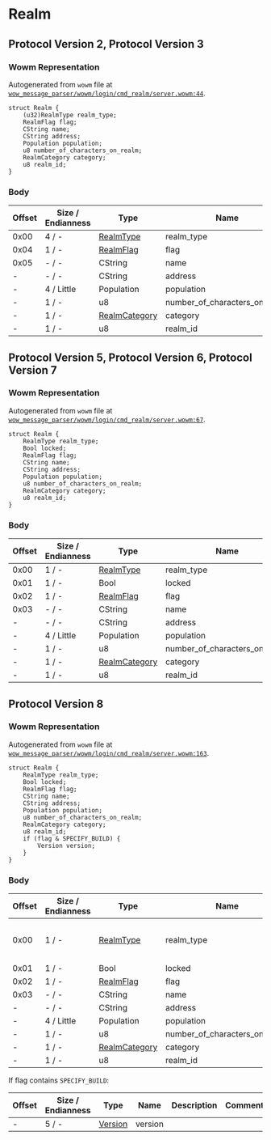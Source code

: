 # Realm

## Protocol Version 2, Protocol Version 3

### Wowm Representation

Autogenerated from `wowm` file at [`wow_message_parser/wowm/login/cmd_realm/server.wowm:44`](https://github.com/gtker/wow_messages/tree/main/wow_message_parser/wowm/login/cmd_realm/server.wowm#L44).
```rust,ignore
struct Realm {
    (u32)RealmType realm_type;
    RealmFlag flag;
    CString name;
    CString address;
    Population population;
    u8 number_of_characters_on_realm;
    RealmCategory category;
    u8 realm_id;
}
```
### Body

| Offset | Size / Endianness | Type | Name | Description | Comment |
| ------ | ----------------- | ---- | ---- | ----------- | ------- |
| 0x00 | 4 / - | [RealmType](realmtype.md) | realm_type |  |  |
| 0x04 | 1 / - | [RealmFlag](realmflag.md) | flag |  |  |
| 0x05 | - / - | CString | name |  |  |
| - | - / - | CString | address |  |  |
| - | 4 / Little | Population | population |  |  |
| - | 1 / - | u8 | number_of_characters_on_realm |  |  |
| - | 1 / - | [RealmCategory](realmcategory.md) | category |  |  |
| - | 1 / - | u8 | realm_id |  |  |

## Protocol Version 5, Protocol Version 6, Protocol Version 7

### Wowm Representation

Autogenerated from `wowm` file at [`wow_message_parser/wowm/login/cmd_realm/server.wowm:67`](https://github.com/gtker/wow_messages/tree/main/wow_message_parser/wowm/login/cmd_realm/server.wowm#L67).
```rust,ignore
struct Realm {
    RealmType realm_type;
    Bool locked;
    RealmFlag flag;
    CString name;
    CString address;
    Population population;
    u8 number_of_characters_on_realm;
    RealmCategory category;
    u8 realm_id;
}
```
### Body

| Offset | Size / Endianness | Type | Name | Description | Comment |
| ------ | ----------------- | ---- | ---- | ----------- | ------- |
| 0x00 | 1 / - | [RealmType](realmtype.md) | realm_type |  |  |
| 0x01 | 1 / - | Bool | locked |  |  |
| 0x02 | 1 / - | [RealmFlag](realmflag.md) | flag |  |  |
| 0x03 | - / - | CString | name |  |  |
| - | - / - | CString | address |  |  |
| - | 4 / Little | Population | population |  |  |
| - | 1 / - | u8 | number_of_characters_on_realm |  |  |
| - | 1 / - | [RealmCategory](realmcategory.md) | category |  |  |
| - | 1 / - | u8 | realm_id |  |  |

## Protocol Version 8

### Wowm Representation

Autogenerated from `wowm` file at [`wow_message_parser/wowm/login/cmd_realm/server.wowm:163`](https://github.com/gtker/wow_messages/tree/main/wow_message_parser/wowm/login/cmd_realm/server.wowm#L163).
```rust,ignore
struct Realm {
    RealmType realm_type;
    Bool locked;
    RealmFlag flag;
    CString name;
    CString address;
    Population population;
    u8 number_of_characters_on_realm;
    RealmCategory category;
    u8 realm_id;
    if (flag & SPECIFY_BUILD) {
        Version version;
    }
}
```
### Body

| Offset | Size / Endianness | Type | Name | Description | Comment |
| ------ | ----------------- | ---- | ---- | ----------- | ------- |
| 0x00 | 1 / - | [RealmType](realmtype.md) | realm_type |  | vmangos: this is the second column in Cfg_Configs.dbc |
| 0x01 | 1 / - | Bool | locked |  |  |
| 0x02 | 1 / - | [RealmFlag](realmflag.md) | flag |  |  |
| 0x03 | - / - | CString | name |  |  |
| - | - / - | CString | address |  |  |
| - | 4 / Little | Population | population |  |  |
| - | 1 / - | u8 | number_of_characters_on_realm |  |  |
| - | 1 / - | [RealmCategory](realmcategory.md) | category |  |  |
| - | 1 / - | u8 | realm_id |  |  |

If flag contains `SPECIFY_BUILD`:

| Offset | Size / Endianness | Type | Name | Description | Comment |
| ------ | ----------------- | ---- | ---- | ----------- | ------- |
| - | 5 / - | [Version](version.md) | version |  |  |

